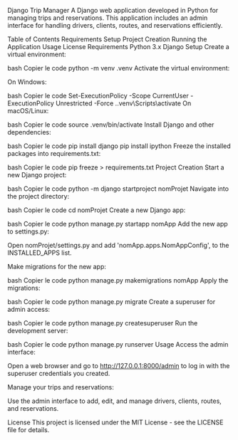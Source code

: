 Django Trip Manager
A Django web application developed in Python for managing trips and reservations. This application includes an admin interface for handling drivers, clients, routes, and reservations efficiently.

Table of Contents
Requirements
Setup
Project Creation
Running the Application
Usage
License
Requirements
Python 3.x
Django
Setup
Create a virtual environment:

bash
Copier le code
python -m venv .venv
Activate the virtual environment:

On Windows:

bash
Copier le code
Set-ExecutionPolicy -Scope CurrentUser -ExecutionPolicy Unrestricted -Force
.\.venv\Scripts\activate
On macOS/Linux:

bash
Copier le code
source .venv/bin/activate
Install Django and other dependencies:

bash
Copier le code
pip install django
pip install ipython
Freeze the installed packages into requirements.txt:

bash
Copier le code
pip freeze > requirements.txt
Project Creation
Start a new Django project:

bash
Copier le code
python -m django startproject nomProjet
Navigate into the project directory:

bash
Copier le code
cd nomProjet
Create a new Django app:

bash
Copier le code
python manage.py startapp nomApp
Add the new app to settings.py:

Open nomProjet/settings.py and add 'nomApp.apps.NomAppConfig', to the INSTALLED_APPS list.

Make migrations for the new app:

bash
Copier le code
python manage.py makemigrations nomApp
Apply the migrations:

bash
Copier le code
python manage.py migrate
Create a superuser for admin access:

bash
Copier le code
python manage.py createsuperuser
Run the development server:

bash
Copier le code
python manage.py runserver
Usage
Access the admin interface:

Open a web browser and go to http://127.0.0.1:8000/admin to log in with the superuser credentials you created.

Manage your trips and reservations:

Use the admin interface to add, edit, and manage drivers, clients, routes, and reservations.

License
This project is licensed under the MIT License - see the LICENSE file for details.